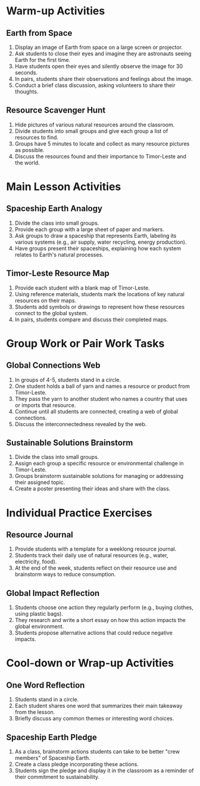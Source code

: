 # Warm-up Activities

## Earth from Space

1. Display an image of Earth from space on a large screen or projector.
2. Ask students to close their eyes and imagine they are astronauts seeing Earth for the first time.
3. Have students open their eyes and silently observe the image for 30 seconds.
4. In pairs, students share their observations and feelings about the image.
5. Conduct a brief class discussion, asking volunteers to share their thoughts.

## Resource Scavenger Hunt

1. Hide pictures of various natural resources around the classroom.
2. Divide students into small groups and give each group a list of resources to find.
3. Groups have 5 minutes to locate and collect as many resource pictures as possible.
4. Discuss the resources found and their importance to Timor-Leste and the world.

# Main Lesson Activities

## Spaceship Earth Analogy

1. Divide the class into small groups.
2. Provide each group with a large sheet of paper and markers.
3. Ask groups to draw a spaceship that represents Earth, labeling its various systems (e.g., air supply, water recycling, energy production).
4. Have groups present their spaceships, explaining how each system relates to Earth's natural processes.

## Timor-Leste Resource Map

1. Provide each student with a blank map of Timor-Leste.
2. Using reference materials, students mark the locations of key natural resources on their maps.
3. Students add symbols or drawings to represent how these resources connect to the global system.
4. In pairs, students compare and discuss their completed maps.

# Group Work or Pair Work Tasks

## Global Connections Web

1. In groups of 4-5, students stand in a circle.
2. One student holds a ball of yarn and names a resource or product from Timor-Leste.
3. They pass the yarn to another student who names a country that uses or imports that resource.
4. Continue until all students are connected, creating a web of global connections.
5. Discuss the interconnectedness revealed by the web.

## Sustainable Solutions Brainstorm

1. Divide the class into small groups.
2. Assign each group a specific resource or environmental challenge in Timor-Leste.
3. Groups brainstorm sustainable solutions for managing or addressing their assigned topic.
4. Create a poster presenting their ideas and share with the class.

# Individual Practice Exercises

## Resource Journal

1. Provide students with a template for a weeklong resource journal.
2. Students track their daily use of natural resources (e.g., water, electricity, food).
3. At the end of the week, students reflect on their resource use and brainstorm ways to reduce consumption.

## Global Impact Reflection

1. Students choose one action they regularly perform (e.g., buying clothes, using plastic bags).
2. They research and write a short essay on how this action impacts the global environment.
3. Students propose alternative actions that could reduce negative impacts.

# Cool-down or Wrap-up Activities

## One Word Reflection

1. Students stand in a circle.
2. Each student shares one word that summarizes their main takeaway from the lesson.
3. Briefly discuss any common themes or interesting word choices.

## Spaceship Earth Pledge

1. As a class, brainstorm actions students can take to be better "crew members" of Spaceship Earth.
2. Create a class pledge incorporating these actions.
3. Students sign the pledge and display it in the classroom as a reminder of their commitment to sustainability.